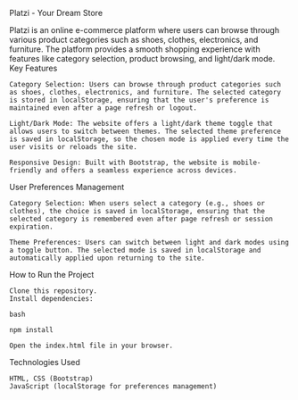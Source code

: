 Platzi - Your Dream Store

Platzi is an online e-commerce platform where users can browse through various product categories such as shoes, clothes, electronics, and furniture. The platform provides a smooth shopping experience with features like category selection, product browsing, and light/dark mode.
Key Features

    Category Selection: Users can browse through product categories such as shoes, clothes, electronics, and furniture. The selected category is stored in localStorage, ensuring that the user's preference is maintained even after a page refresh or logout.

    Light/Dark Mode: The website offers a light/dark theme toggle that allows users to switch between themes. The selected theme preference is saved in localStorage, so the chosen mode is applied every time the user visits or reloads the site.

    Responsive Design: Built with Bootstrap, the website is mobile-friendly and offers a seamless experience across devices.

User Preferences Management

    Category Selection: When users select a category (e.g., shoes or clothes), the choice is saved in localStorage, ensuring that the selected category is remembered even after page refresh or session expiration.

    Theme Preferences: Users can switch between light and dark modes using a toggle button. The selected mode is saved in localStorage and automatically applied upon returning to the site.

How to Run the Project

    Clone this repository.
    Install dependencies:

    bash

    npm install

    Open the index.html file in your browser.

Technologies Used

    HTML, CSS (Bootstrap)
    JavaScript (localStorage for preferences management)
